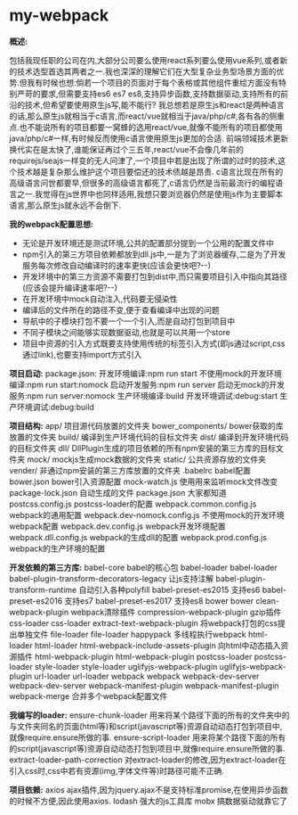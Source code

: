 # my-webpack
**概述:**

包括我现任职的公司在内,大部分公司要么使用react系列要么使用vue系列,或者新的技术选型首选其两者之一.我也深深的理解它们在大型复杂业务型场景方面的优势.但我有时候也想:倘若一个项目的页面对于每个表格或其他组件重绘方面没有特别严苛的要求,但需要支持es6 es7 es8,支持异步函数,支持数据驱动,支持所有的前沿的技术,但希望要使用原生js写,能不能行?
我总想若是原生js和react是两种语言的话,那么原生js就相当于c语言,而react/vue就相当于java/php/c#,各有各的侧重点.也不能说所有的项目都要一窝蜂的选用react/vue,就像不能所有的项目都使用java/php/c#一样,有时候反而使用c语言使用原生js更加的合适.
前端领域技术更新换代实在是太快了,谁能保证再过个三五年,react/vue不会像几年前的requirejs/seajs一样变的无人问津了,一个项目中若是出现了所谓的过时的技术,这个技术越是复杂那么维护这个项目要偿还的技术债越是昂贵.
c语言比现在所有的高级语言问世都要早,但很多的高级语言都死了,c语言仍然是当前最流行的编程语言之一.我觉得在js世界中也同样适用,我想只要浏览器仍然是使用js作为主要脚本语言,那么原生js就永远不会倒下.

**我的webpack配置思想:**
- 无论是开发环境还是测试环境,公共的配置部分提到一个公用的配置文件中
- npm引入的第三方项目依赖都放到dll.js中,一是为了浏览器缓存,二是为了开发服务每次修改自动编译时的速率更快(应该会更快吧?--)
- 开发环境中的第三方资源不需要打包到dist中,而只需要项目引入中指向其路径(应该会提升编译速率吧?--)
- 在开发环境中mock自动注入,代码要无侵染性
- 编译后的文件所在的路径不变,便于查看编译中出现的问题
- 导航中的子模块打包不要一个一个引入,而是自动打包到项目中
- 不同子模块之间能够实现数据驱动,也就是可以共用一个store
- 项目中资源的引入方式既要支持使用传统的标签引入方式(即js通过script,css通过link),也要支持import方式引入

**项目启动:**
package.json:
开发环境编译:npm run start
不使用mock的开发环境编译:npm run start:nomock
启动开发服务:npm run server
启动无mock的开发服务:npm run server:nomock
生产环境编译:build
开发环境调试:debug:start
生产环境调试:debug:build

**项目结构:**
app/ 项目源代码放置的文件夹
bower_components/ bower获取的库放置的文件夹
build/ 编译到生产环境代码的目标文件夹
dist/ 编译到开发环境代码的目标文件夹
dll/ DllPlugin生成的项目依赖的所有npm安装的第三方库的目标文件夹
mock/ mockjs生成mock数据的文件夹
static/ 公共资源存放的文件夹
vender/ 非通过npm安装的第三方库放置的文件夹
.babelrc babel配置
bower.json bower引入资源配置
mock-watch.js 使用用来监听mock文件改变
package-lock.json 自动生成的文件
package.json 大家都知道
postcss.config.js postcss-loader的配置
webpack.common.config.js webpack的通用配置
webpack.dev-nomock.config.js 不使用mock的开发环境webpack配置
webpack.dev.config.js webpack开发环境配置
webpack.dll.config.js webpack的生成dll的配置
webpack.prod.config.js webpack的生产环境的配置

**开发依赖的第三方库:**
babel-core babel的核心包
babel-loader babel-loader
babel-plugin-transform-decorators-legacy 让js支持注解
babel-plugin-transform-runtime 自动引入各种polyfill
babel-preset-es2015 支持es6
babel-preset-es2016 支持es7
babel-preset-es2017 支持es8
bower bower
clean-webpack-plugin webpack清除插件
compression-webpack-plugin gzip插件
css-loader css-loader
extract-text-webpack-plugin 将webpack打包的css提出单独文件
file-loader file-loader
happypack 多线程执行webpack
html-loader html-loader
html-webpack-include-assets-plugin 向html中动态插入资源插件
html-webpack-plugin html-webpack-plugin
postcss-loader postcss-loader
style-loader style-loader
uglifyjs-webpack-plugin uglifyjs-webpack-plugin
url-loader url-loader
webpack webpack
webpack-dev-server webpack-dev-server
webpack-manifest-plugin webpack-manifest-plugin
webpack-merge 合并多个webpack配置文件

**我编写的loader:**
ensure-chunk-loader 用来将某个路径下面的所有的文件夹中的与文件夹同名的页面(html等)和script(javascript等)资源自动动态打包到项目中,就像require.ensure所做的事.
ensure-script-loader 用来将某个路径下面的所有的script(javascript等)资源自动动态打包到项目中,就像require.ensure所做的事.
extract-loader-path-correction 对extract-loader的修改,因为extract-loader在引入css时,css中若有资源(img,字体文件等)时路径可能不正确.

**项目依赖:**
axios ajax插件,因为jquery.ajax不是支持标准promise,在使用异步函数的时候不方便,因此使用axios.
lodash 强大的js工具库
mobx 搞数据驱动就靠它了




